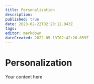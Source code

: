 ```yaml
---
title: Personalization
description: 
published: true
date: 2023-02-22T02:20:12.943Z
tags: 
editor: markdown
dateCreated: 2022-05-13T02:42:26.059Z
---
```


# Personalization
Your content here